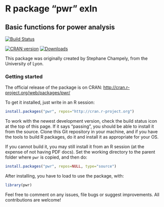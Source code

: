 # R package &ldquo;pwr&rdquo; exIn
## Basic functions for power analysis

[![Build Status](https://travis-ci.org/heliosdrm/pwr.svg?branch=master)](https://travis-ci.org/heliosdrm/pwr)

[![CRAN version](http://www.r-pkg.org/badges/version/pwr)](http://www.r-pkg.org/pkg/pwr)
[![Downloads](http://cranlogs.r-pkg.org/badges/pwr)]()

This package was originally created by Stephane Champely, from the University of Lyon.

### Getting started

The official release of the package is on CRAN:
http://cran.r-project.org/web/packages/pwr/

To get it installed, just write in an R session:

```R
install.packages("pwr", repos="http://cran.r-project.org")
```

To work with the newest development version, check the build status icon at the top of this page. If it says &ldquo;passing&rdquo;, you should be able to install it from the source. Clone this Git repository in your machine, and if you have the tools to build R packages, do it and install it as appropriate for your OS.

If you cannot build it, you may still install it from an R session (at the expense of not having PDF docs). Set the working directory to the parent folder where `pwr` is copied, and then do:

```R
install.packages("pwr", repos=NULL, type="source")
```

After installing, you have to load to use the package, with:

```R
library(pwr)
```

Feel free to comment on any issues, file bugs or suggest improvements. All contributions are welcome!
